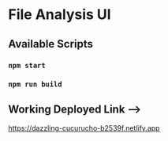 # File Analysis UI 

## Available Scripts

### `npm start`

### `npm run build`

## Working Deployed Link -->
https://dazzling-cucurucho-b2539f.netlify.app



